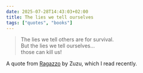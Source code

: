 ```yaml
---
date: 2025-07-28T14:43:03+02:00
title: The lies we tell ourselves
tags: ["quotes", "books"]
---
```


> The lies we tell others 
> are for survival.  
> But the lies we tell ourselves...  
> those can kill us!

A quote from [Ragazzo](https://www.coconinopress.it/prodotto/ragazzo/) by Zuzu, which I read recently.